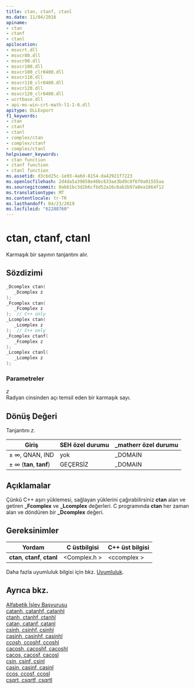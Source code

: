 ```yaml
---
title: ctan, ctanf, ctanl
ms.date: 11/04/2016
apiname:
- ctan
- ctanf
- ctanl
apilocation:
- msvcrt.dll
- msvcr80.dll
- msvcr90.dll
- msvcr100.dll
- msvcr100_clr0400.dll
- msvcr110.dll
- msvcr110_clr0400.dll
- msvcr120.dll
- msvcr120_clr0400.dll
- ucrtbase.dll
- api-ms-win-crt-math-l1-1-0.dll
apitype: DLLExport
f1_keywords:
- ctan
- ctanf
- ctanl
- complex/ctan
- complex/ctanf
- complex/ctanl
helpviewer_keywords:
- ctan function
- ctanf function
- ctanl function
ms.assetid: d3cbd25c-1e93-4a6d-8154-da42921f7223
ms.openlocfilehash: 2d4da5a39658e46bc633ae3bd9c8f6f0a01555aa
ms.sourcegitcommit: 0ab61bc3d2b6cfbd52a16c6ab2b97a8ea1864f12
ms.translationtype: MT
ms.contentlocale: tr-TR
ms.lasthandoff: 04/23/2019
ms.locfileid: "62288760"
---
```

# <a name="ctan-ctanf-ctanl"></a>ctan, ctanf, ctanl

Karmaşık bir sayının tanjantını alır.

## <a name="syntax"></a>Sözdizimi

```C
_Dcomplex ctan(
   _Dcomplex z
);
_Fcomplex ctan(
   _Fcomplex z
);  // C++ only
_Lcomplex ctan(
   _Lcomplex z
);  // C++ only
_Fcomplex ctanf(
   _Fcomplex z
);
_Lcomplex ctanl(
   _Lcomplex z
);
```

### <a name="parameters"></a>Parametreler

*z*<br/>
Radyan cinsinden açı temsil eden bir karmaşık sayı.

## <a name="return-value"></a>Dönüş Değeri

Tanjantını *z*.

|Giriş|SEH özel durumu|**_matherr** özel durumu|
|-----------|-------------------|--------------------------|
|± ∞, QNAN, IND|yok|_DOMAIN|
|± ∞ (**tan**, **tanf**)|GEÇERSİZ|_DOMAIN|

## <a name="remarks"></a>Açıklamalar

Çünkü C++ aşırı yüklemesi, sağlayan yüklerini çağırabilirsiniz **ctan** alan ve getiren **_Fcomplex** ve **_Lcomplex** değerleri. C programında **ctan** her zaman alan ve döndüren bir **_Dcomplex** değeri.

## <a name="requirements"></a>Gereksinimler

|Yordam|C üstbilgisi|C++ üst bilgisi|
|-------------|--------------|------------------|
|**ctan**,               **ctanf**, **ctanl**|\<Complex.h >|\<ccomplex >|

Daha fazla uyumluluk bilgisi için bkz. [Uyumluluk](../../c-runtime-library/compatibility.md).

## <a name="see-also"></a>Ayrıca bkz.

[Alfabetik İşlev Başvurusu](crt-alphabetical-function-reference.md)<br/>
[catanh, catanhf, catanhl](catanh-catanhf-catanhl.md)<br/>
[ctanh, ctanhf, ctanhl](ctanh-ctanhf-ctanhl.md)<br/>
[catan, catanf, catanl](catan-catanf-catanl.md)<br/>
[csinh, csinhf, csinhl](csinh-csinhf-csinhl.md)<br/>
[casinh, casinhf, casinhl](casinh-casinhf-casinhl.md)<br/>
[ccosh, ccoshf, ccoshl](ccosh-ccoshf-ccoshl.md)<br/>
[cacosh, cacoshf, cacoshl](cacosh-cacoshf-cacoshl.md)<br/>
[cacos, cacosf, cacosl](cacos-cacosf-cacosl.md)<br/>
[csin, csinf, csinl](csin-csinf-csinl.md)<br/>
[casin, casinf, casinl](casin-casinf-casinl.md)<br/>
[ccos, ccosf, ccosl](ccos-ccosf-ccosl.md)<br/>
[csqrt, csqrtf, csqrtl](csqrt-csqrtf-csqrtl.md)<br/>
